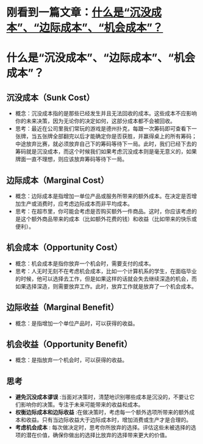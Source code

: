 # 刚看到一篇文章：[什么是“沉没成本”、“边际成本”、“机会成本”？](https://baijiahao.baidu.com/s?id=1787493288917645925&wfr=spider&for=pc)

# 什么是“沉没成本”、“边际成本”、“机会成本”？

## **沉没成本**（Sunk Cost）
* 概念：沉没成本指的是那些已经发生并且无法回收的成本。这些成本不应影响你的未来决策，因为无论你的决定如何，这部分成本都不会被回收。
* 思考：最近在公司里我们常玩的游戏是德州扑克，每跟一次筹码即可查看下一张牌，当五张牌全部翻完以后才能确定你是否获胜，并赢得桌上的所有筹码；中途放弃比赛，就必须放弃自己下的筹码等待下一局。此时，我们已经下去的筹码就是沉没成本，而这个时候我们如果考虑沉没成本则是毫无意义的，如果牌面一直不理想，则应该放弃筹码等待下一局。

## **边际成本**（Marginal Cost）
* 概念：边际成本是指增加一单位产品或服务所带来的额外成本。在决定是否增加生产或消费时，应考虑边际成本而非平均成本。
* 思考：在超市里，你可能会考虑是否购买额外一件商品。这时，你应该考虑的是这个额外商品带来的成本（比如额外花费的钱）和收益（比如带来的快乐或便利）。

## **机会成本**（Opportunity Cost）
* 概念：机会成本是指你放弃一个机会时，需要支付的成本。
* 思考：人无时无刻不在考虑机会成本，比如一个计算机系的学生，在面临毕业的时候，他可以选择去工作，但是如果这样的话就会失去继续深造的机会，而如果选择深造，则需要放弃工作。此时，放弃工作就是放弃了一个机会成本。


## **边际收益**（Marginal Benefit）
* 概念：是指增加一个单位产品时，可以获得的收益。

## **机会收益**（Opportunity Benefit）
* 概念：是指放弃一个机会时，可以获得的收益。


## 思考
* __避免沉没成本谬误__ :当面对决策时，清楚地识别哪些成本是沉没的，不要让它们影响你的决策。专注于未来可能带来的收益和成本。
* __权衡边际成本和边际收益__ :在做决策时，考虑每一个额外选项所带来的额外成本和收益。只有当边际收益大于边际成本时，增加消费或生产才是合理的。
* __考虑机会成本__ : 每次做决定时，思考你所放弃的选择。评估这些未被选择的选项的潜在价值，确保你做出的选择比放弃的选择带来更大的价值。

